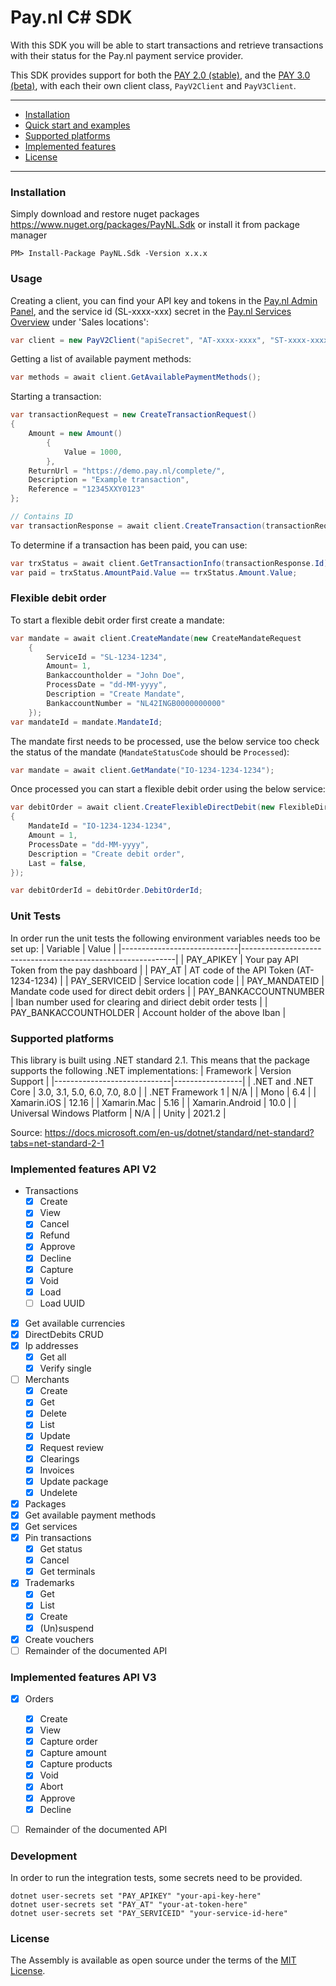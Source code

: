 # Pay.nl C# SDK

With this SDK you will be able to start transactions and retrieve transactions with their status for the Pay.nl payment service provider.

This SDK provides support for both the [PAY 2.0 (stable)](https://developer.pay.nl/v2.0/docs/introduction), and the [PAY 3.0 (beta)](https://developer.pay.nl/v3.0/docs/introduction), with each their own client class, `PayV2Client` and `PayV3Client`.

---

- [Installation](#installation)
- [Quick start and examples](#usage)
- [Supported platforms](#supported-platforms)
- [Implemented features](#implemented-features)
- [License](#license)

---
### Installation
Simply download and restore nuget packages https://www.nuget.org/packages/PayNL.Sdk or install it from package manager
```
PM> Install-Package PayNL.Sdk -Version x.x.x
```
### Usage

Creating a client, you can find your API key and tokens in the [Pay.nl Admin Panel](https://my.pay.nl/company/tokens), and the service id (SL-xxxx-xxx) secret in the [Pay.nl Services Overview](https://my.pay.nl/programs/programs#field_content) under 'Sales locations':
```c#
var client = new PayV2Client("apiSecret", "AT-xxxx-xxxx", "ST-xxxx-xxxx");
```

Getting a list of available payment methods:
```c#
var methods = await client.GetAvailablePaymentMethods();
```

Starting a transaction:
```c#
var transactionRequest = new CreateTransactionRequest()
{
    Amount = new Amount()
        {
            Value = 1000,
        },
    ReturnUrl = "https://demo.pay.nl/complete/",
    Description = "Example transaction",
    Reference = "12345XXY0123"
};

// Contains ID
var transactionResponse = await client.CreateTransaction(transactionRequest);
```

To determine if a transaction has been paid, you can use:
```c#
var trxStatus = await client.GetTransactionInfo(transactionResponse.Id);
var paid = trxStatus.AmountPaid.Value == trxStatus.Amount.Value;
```

### Flexible debit order

To start a flexible debit order first create a mandate:
```c#
var mandate = await client.CreateMandate(new CreateMandateRequest
    {
        ServiceId = "SL-1234-1234",
        Amount= 1,
        Bankaccountholder = "John Doe",
        ProcessDate = "dd-MM-yyyy",
        Description = "Create Mandate",
        BankaccountNumber = "NL42INGB0000000000"
    });
var mandateId = mandate.MandateId;
```

The mandate first needs to be processed, use the below service too check the status of the mandate (`MandateStatusCode` should be `Processed`):
```c#
var mandate = await client.GetMandate("IO-1234-1234-1234");
```

Once processed you can start a flexible debit order using the below service:
```c#
var debitOrder = await client.CreateFlexibleDirectDebit(new FlexibleDirectDebitRequest
{
    MandateId = "IO-1234-1234-1234",
    Amount = 1,
    ProcessDate = "dd-MM-yyyy",
    Description = "Create debit order",
    Last = false,
});

var debitOrderId = debitOrder.DebitOrderId;
```

### Unit Tests

In order run the unit tests the following environment variables needs too be set up:
| Variable                    | Value                                             |
|-----------------------------|-------------------------------------------------------------|
| PAY_APIKEY                  | Your pay API Token from the pay dashboard                   |
| PAY_AT                      | AT code of the API Token (AT-1234-1234)                     |
| PAY_SERVICEID               | Service location code                                       |
| PAY_MANDATEID               | Mandate code used for direct debit orders                   |
| PAY_BANKACCOUNTNUMBER       | Iban number used for clearing and diriect debit order tests |
| PAY_BANKACCOUNTHOLDER       | Account holder of the above Iban                            |

### Supported platforms
This library is built using .NET standard 2.1. This means that the package supports the following .NET implementations:
| Framework                   | Version Support |
|-----------------------------|-----------------|
| .NET and .NET Core          | 3.0, 3.1, 5.0, 6.0, 7.0, 8.0 |
| .NET Framework 1            | N/A             |
| Mono                        | 6.4             |
| Xamarin.iOS                 | 12.16           |
| Xamarin.Mac                 | 5.16            |
| Xamarin.Android             | 10.0            |
| Universal Windows Platform  | N/A             |
| Unity                       | 2021.2          |

Source: https://docs.microsoft.com/en-us/dotnet/standard/net-standard?tabs=net-standard-2-1

### Implemented features API V2

- Transactions
    - [x] Create
    - [x] View
    - [x] Cancel
    - [x] Refund
    - [x] Approve
    - [x] Decline
    - [x] Capture
    - [x] Void
    - [x] Load
    - [ ] Load UUID
- [x] Get available currencies
- [x] DirectDebits CRUD
- [x] Ip addresses
    - [x] Get all
    - [x] Verify single
- [ ] Merchants
    - [x] Create    
    - [x] Get    
    - [x] Delete    
    - [x] List    
    - [x] Update
    - [x] Request review 
    - [x] Clearings
    - [x] Invoices
    - [x] Update package
    - [x] Undelete
- [x] Packages
- [x] Get available payment methods
- [x] Get services
- [x] Pin transactions
    - [x] Get status
    - [x] Cancel
    - [x] Get terminals
- [x] Trademarks
    - [x] Get
    - [x] List
    - [x] Create
    - [x] (Un)suspend
- [x] Create vouchers
- [ ] Remainder of the documented API

### Implemented features API V3
- [x] Orders
    - [x] Create
    - [x] View
    - [x] Capture order
    - [x] Capture amount
    - [x] Capture products
    - [x] Void
    - [x] Abort
    - [x] Approve
    - [x] Decline
- [ ] Remainder of the documented API


### Development

In order to run the integration tests, some secrets need to be provided.
```
dotnet user-secrets set "PAY_APIKEY" "your-api-key-here"
dotnet user-secrets set "PAY_AT" "your-at-token-here"
dotnet user-secrets set "PAY_SERVICEID" "your-service-id-here"
```
### License

The Assembly is available as open source under the terms of the [MIT License](http://opensource.org/licenses/MIT).
